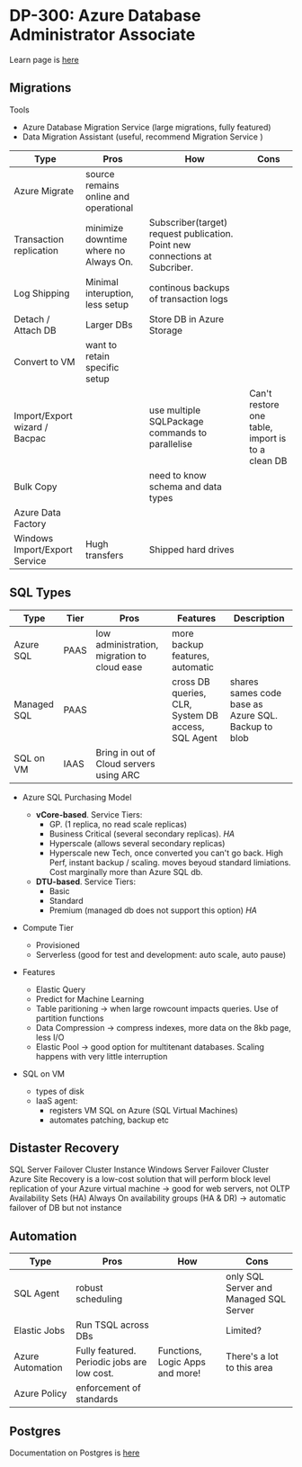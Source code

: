 # DP-300: Azure Database Administrator Associate
Learn page is [here](https://learn.microsoft.com/en-us/credentials/certifications/azure-database-administrator-associate/?practice-assessment-type=certification)

## Migrations
Tools
- Azure Database Migration Service (large migrations, fully featured)
- Data Migration Assistant (useful, recommend Migration Service )


| Type | Pros | How | Cons | 
| ---- | ---- | --- | --- |
| Azure Migrate | source remains online and operational | |
| Transaction replication | minimize downtime where no Always On. | Subscriber(target) request publication. Point new connections at Subcriber. |
| Log Shipping | Minimal interuption, less setup | continous backups of transaction logs | 
| Detach / Attach DB | Larger DBs | Store DB in Azure Storage |
| Convert to VM | want to retain specific setup | | 
| Import/Export wizard / Bacpac | | use multiple SQLPackage commands to parallelise | Can't restore one table, import is to a clean DB |
| Bulk Copy | | need to know schema and data types | 
| Azure Data Factory | | |
| Windows Import/Export Service | Hugh transfers | Shipped hard drives |

## SQL Types
| Type | Tier | Pros | Features | Description |
| ---- | ---- | ---- | ---- | ---- |
| Azure SQL | PAAS | low administration, migration to cloud ease | more backup features, automatic |
| Managed SQL | PAAS | | cross DB queries, CLR, System DB access, SQL Agent | shares sames code base as Azure SQL. Backup to blob |
| SQL on VM | IAAS | Bring in out of Cloud servers using ARC |

- Azure SQL Purchasing Model
  - **vCore-based**. Service Tiers:
      - GP. (1 replica, no read scale replicas)
      - Business Critical (several secondary replicas). *HA*
      - Hyperscale (allows several secondary replicas)
    - Hyperscale new Tech, once converted you can't go back. High Perf, instant backup / scaling. moves beyoud standard limiations. Cost marginally more than Azure SQL db.
  - **DTU-based**. Service Tiers:
      - Basic
      - Standard
      - Premium (managed db does not support this option) *HA*
- Compute Tier
  - Provisioned
  - Serverless (good for test and development: auto scale, auto pause)

- Features
  - Elastic Query
  - Predict for Machine Learning
  - Table paritioning -> when large rowcount impacts queries. Use of partition functions
  - Data Compression -> compress indexes, more data on the 8kb page, less I/O
  - Elastic Pool -> good option for multitenant databases. Scaling happens with very little interruption

- SQL on VM
  - types of disk
  - IaaS agent:
    - registers VM SQL on Azure (SQL Virtual Machines)
    - automates patching, backup etc
 
## Distaster Recovery
SQL Server Failover Cluster Instance 
Windows Server Failover Cluster
Azure Site Recovery is a low-cost solution that will perform block level replication of your Azure virtual machine -> good for web servers, not OLTP
Availability Sets (HA)
Always On availability groups (HA & DR) -> automatic failover of DB but not instance


## Automation

| Type | Pros | How | Cons | 
| ---- | ---- | --- | --- |
| SQL Agent | robust scheduling | | only SQL Server and Managed SQL Server |
| Elastic Jobs | Run TSQL across DBs |  | Limited? | requires its own DB. use job_executions to query |
| Azure Automation | Fully featured. Periodic jobs are low cost. | Functions, Logic Apps and more! | There's a lot to this area |
| Azure Policy | enforcement of standards | | |

## Postgres
Documentation on Postgres is [here](../database/postgres-database.md)

